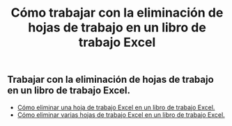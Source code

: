 ﻿---
title: Cómo trabajar con la eliminación de hojas de trabajo en un libro de trabajo Excel
second_title: Aspose.Cells Cloud Documen
linktitle: eliminar
type: docs
url: /es/worksheets/delete/
keywords: How to work with deleting worksheet on an Excel workbook
description: Aspose.Cells Cloud REST API admite la eliminación de hojas de trabajo en un libro de trabajo Excel. SDK admite tipos de lenguajes de desarrollo. Incluyen Android, C#, Go, Java, NodeJS, Perl, PHP, Python, Ruby y Swift.
weight: 20
---
## Trabajar con la eliminación de hojas de trabajo en un libro de trabajo Excel.

- [Cómo eliminar una hoja de trabajo Excel en un libro de trabajo Excel.](/cells/es/worksheets/delete-worksheet/) 
- [Cómo eliminar varias hojas de trabajo Excel en un libro de trabajo Excel.](/cells/es/worksheets/delete-multiple/) 


